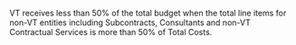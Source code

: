 VT receives less than 50% of the total budget when the total line items for non-VT entities including Subcontracts, Consultants and non-VT Contractual Services is more than 50% of Total Costs.
